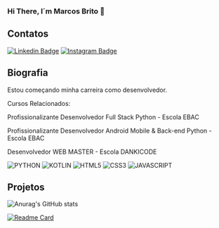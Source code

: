 ### Hi There, I´m Marcos Brito 👋
## Contatos

[![Linkedin Badge](https://img.shields.io/badge/LinkedIn-0077B5?style=for-the-badge&logo=linkedin&logoColor=white&link=https://www.linkedin.com/in/marcos-brito/)](https://www.linkedin.com/in/marcos-brito-635885b9/)  [![Instagram Badge](https://img.shields.io/badge/Instagram-E4405F?style=for-the-badge&logo=instagram&logoColor=white&link=https://www.instagram.com/brito063/)](https://www.instagram.com/brito063/)


## Biografia

Estou começando minha carreira como desenvolvedor. <p>
Cursos Relacionados: </p>
Profissionalizante Desenvolvedor Full Stack Python - Escola EBAC <p></p>
Profissionalizante Desenvolvedor Android Mobile & Back-end Python - Escola EBAC <p></p>
Desenvolvedor WEB MASTER - Escola DANKICODE <p></p>

![PYTHON](https://img.shields.io/badge/Python-FFD43B?style=for-the-badge&logo=python&logoColor=blue)
![KOTLIN](https://img.shields.io/badge/Kotlin-0095D5?&style=for-the-badge&logo=kotlin&logoColor=white)
![HTML5](https://img.shields.io/badge/HTML5-E34F26?style=for-the-badge&logo=html5&logoColor=white)
![CSS3](https://img.shields.io/badge/CSS3-1572B6?style=for-the-badge&logo=css3&logoColor=white)
![JAVASCRIPT](https://img.shields.io/badge/JavaScript-323330?style=for-the-badge&logo=javascript&logoColor=F7DF1E)

## Projetos
![Anurag's GitHub stats](https://github-readme-stats.vercel.app/api?username=BritoM063&show_icons=true&theme=dracula)

[![Readme Card](https://github-readme-stats.vercel.app/api/pin/?username=BritoM063&repo=devweekgit.github.io)](https://github.com/BritoM063/devweekgit.github.io)


